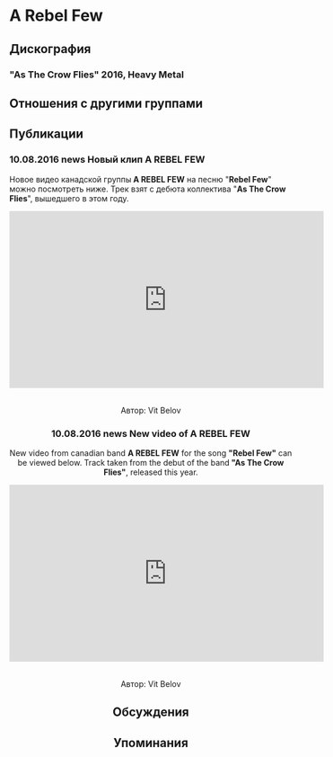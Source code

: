 # A Rebel Few



## Дискография

### "As The Crow Flies" 2016, Heavy Metal




## Отношения с другими группами


## Публикации

### 10.08.2016 news Новый клип A REBEL FEW

<p>Новое видео канадской группы<strong> A REBEL FEW</strong> на песню "<strong>Rebel Few</strong>" можно посмотреть ниже. Трек взят с дебюта коллектива "<strong>As The Crow Flies</strong>", вышедшего в этом году.</p><p><center><iframe width="560" height="315" src="https://www.youtube.com/embed/HkcU210MyCo" frameborder="0" allowfullscreen></iframe>&nbsp;</p>
Автор: Vit Belov

### 10.08.2016 news New video of A REBEL FEW

<p>New video from canadian band <strong>A REBEL FEW</strong> for the song <strong>"Rebel Few"</strong> can be viewed below. Track taken from the debut of the band<strong> "As The Crow Flies"</strong>, released this year.</p><p><center><iframe width="560" height="315" src="https://www.youtube.com/embed/HkcU210MyCo" frameborder="0" allowfullscreen></iframe>&nbsp;</p>
Автор: Vit Belov


## Обсуждения


## Упоминания

